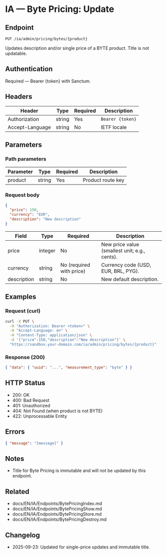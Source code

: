 # IA — Byte Pricing: Update

## Endpoint

```
PUT /ia/admin/pricing/bytes/{product}
```

Updates description and/or single price of a BYTE product. Title is not updatable.

## Authentication

Required — Bearer {token} with Sanctum.

## Headers

| Header          | Type   | Required | Description |
| --------------- | ------ | -------- | ----------- |
| Authorization   | string | Yes      | `Bearer {token}` |
| Accept-Language | string | No       | IETF locale |

## Parameters

### Path parameters

| Parameter | Type   | Required | Description |
| --------- | ------ | -------- | ----------- |
| product   | string | Yes      | Product route key |

### Request body

```json
{
  "price": 150,
  "currency": "EUR",
  "description": "New description"
}
```

| Field       | Type    | Required | Description |
| ----------- | ------- | -------- | ----------- |
| price       | integer | No       | New price value (smallest unit; e.g., cents). |
| currency    | string  | No (required with price) | Currency code (USD, EUR, BRL, PYG). |
| description | string  | No       | New default description. |

## Examples

### Request (curl)

```bash
curl -X PUT \
  -H "Authorization: Bearer <token>" \
  -H "Accept-Language: en" \
  -H "Content-Type: application/json" \
  -d '{"price":150,"description":"New description"}' \
  "https://sandbox.your-domain.com/ia/admin/pricing/bytes/{product}"
```

### Response (200)

```json
{ "data": { "uuid": "...", "measurement_type": "byte" } }
```

## HTTP Status

- 200: OK
- 400: Bad Request
- 401: Unauthorized
- 404: Not Found (when product is not BYTE)
- 422: Unprocessable Entity

## Errors

```json
{ "message": "[message]" }
```

## Notes

- Title for Byte Pricing is immutable and will not be updated by this endpoint.

## Related

- docs/EN/IA/Endpoints/BytePricingIndex.md
- docs/EN/IA/Endpoints/BytePricingShow.md
- docs/EN/IA/Endpoints/BytePricingStore.md
- docs/EN/IA/Endpoints/BytePricingDestroy.md

## Changelog

- 2025-09-23: Updated for single-price updates and immutable title.
